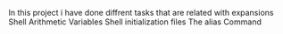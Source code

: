 In this project i have done diffrent
tasks that are related with 
expansions
Shell Arithmetic
Variables
Shell initialization files
The alias Command
